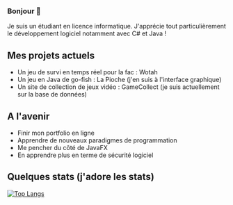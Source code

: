 ### Bonjour 👋

Je suis un étudiant en licence informatique. J'apprécie tout particulièrement le développement logiciel notamment avec C# et Java !

## Mes projets actuels

- Un jeu de survi en temps réel pour la fac : Wotah
- Un jeu en Java de go-fish : La Pioche (j'en suis à l'interface graphique)
- Un site de collection de jeux vidéo : GameCollect (je suis actuellement sur la base de données)


## A l'avenir

- Finir mon portfolio en ligne
- Apprendre de nouveaux paradigmes de programmation
- Me pencher du côté de JavaFX
- En apprendre plus en terme de sécurité logiciel

## Quelques stats (j'adore les stats)
[![Top Langs](https://github-readme-stats.vercel.app/api/top-langs/?username=Julien-LG&layout=compact)](https://github.com/anuraghazra/github-readme-stats)


<!--
**Julien-LG/Julien-LG** is a ✨ _special_ ✨ repository because its `README.md` (this file) appears on your GitHub profile.

Here are some ideas to get you started:

- 🔭 I’m currently working on ...
- 🌱 I’m currently learning ...
- 👯 I’m looking to collaborate on ...
- 🤔 I’m looking for help with ...
- 💬 Ask me about ...
- 📫 How to reach me: ...
- 😄 Pronouns: ...
- ⚡ Fun fact: ...
-->
